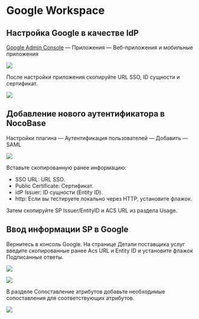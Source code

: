 # Google Workspace

## Настройка Google в качестве IdP

[Google Admin Console](https://admin.google.com/) — Приложения — Веб-приложения и мобильные приложения

![](https://static-docs.nocobase.com/0812780b990a97a63c14ea8991959827.png)

После настройки приложения скопируйте URL SSO, ID сущности и сертификат.

![](https://static-docs.nocobase.com/aafd20a794730e85411c0c8f368637e0.png)

## Добавление нового аутентификатора в NocoBase

Настройки плагина — Аутентификация пользователей — Добавить — SAML

![](https://static-docs.nocobase.com/5bc18c7952b8f15828e26bb07251a335.png)

Вставьте скопированную ранее информацию:

- SSO URL: URL SSO.
- Public Certificate: Сертификат.
- idP Issuer: ID сущности (Entity ID).
- http: Если вы тестируете локально через HTTP, установите флажок.

Затем скопируйте SP Issuer/EntityID и ACS URL из раздела Usage.

## Ввод информации SP в Google

Вернитесь в консоль Google. На странице Детали поставщика услуг введите скопированные ранее Acs URL и Entity ID и установите флажок Подписанные ответы.

![](https://static-docs.nocobase.com/1536268bf8df4a5ebc72384317172191.png)

![](https://static-docs.nocobase.com/c7de1f8b84c1335de110e5a7c96255c4.png)

В разделе Сопоставление атрибутов добавьте необходимые сопоставления для соответствующих атрибутов.

![](https://static-docs.nocobase.com/27180f2f46480c3fee3016df86d6fdb8.png)